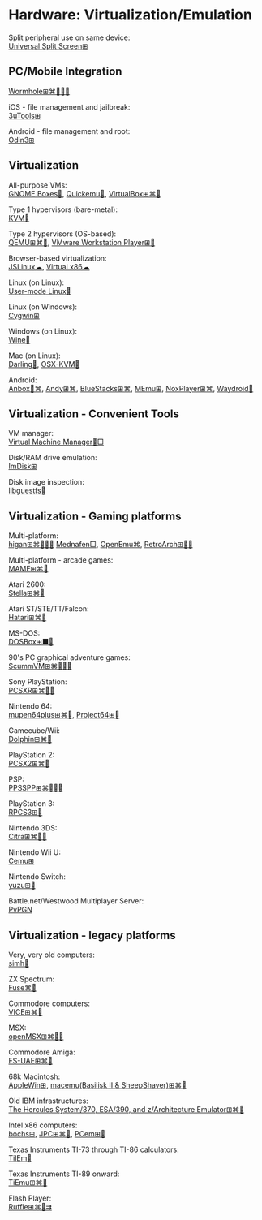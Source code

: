 # Hardware: Virtualization/Emulation

Split peripheral use on same device:  
[Universal Split Screen⊞](https://universalsplitscreen.github.io/)

## PC/Mobile Integration

[Wormhole⊞⌘🐧🍎🤖](https://er.run/)

iOS - file management and jailbreak:  
[3uTools⊞](https://www.3u.com/)

Android - file management and root:  
[Odin3⊞](https://odin3download.com/)

## Virtualization

All-purpose VMs:  
[GNOME Boxes🐧](https://wiki.gnome.org/Apps/Boxes),
[Quickemu🐧](https://github.com/wimpysworld/quickemu),
[VirtualBox⊞⌘🐧](https://www.virtualbox.org/)

Type 1 hypervisors (bare-metal):  
[KVM🐧](https://www.linux-kvm.org/page/Main_Page)

Type 2 hypervisors (OS-based):  
[QEMU⊞⌘🐧](https://www.qemu.org/),
[VMware Workstation Player⊞🐧](https://www.vmware.com/products/workstation-player.html)

Browser-based virtualization:  
[JSLinux☁](https://bellard.org/jslinux/),
[Virtual x86☁](https://copy.sh/v86/)

Linux (on Linux):  
[User-mode Linux🐧](http://user-mode-linux.sourceforge.net/)

Linux (on Windows):  
[Cygwin⊞](https://www.cygwin.com/)

Windows (on Linux):  
[Wine🐧](https://www.winehq.org/)

Mac (on Linux):  
[Darling🐧](https://www.darlinghq.org/),
[OSX-KVM🐧](https://github.com/kholia/OSX-KVM)

Android:  
[Anbox🐧⌘](https://anbox.io/),
[Andy⊞⌘](https://www.andyroid.net/),
[BlueStacks⊞⌘](https://www.bluestacks.com/),
[MEmu⊞](https://www.memuplay.com/),
[NoxPlayer⊞⌘](https://www.bignox.com/),
[Waydroid🐧](https://waydro.id/)

## Virtualization - Convenient Tools

VM manager:  
[Virtual Machine Manager🐧□](https://virt-manager.org/)

Disk/RAM drive emulation:  
[ImDisk⊞](https://sourceforge.net/projects/imdisk-toolkit/)

Disk image inspection:  
[libguestfs🐧](https://libguestfs.org/)

## Virtualization - Gaming platforms

Multi-platform:  
[higan⊞⌘🐧🍎🤖](https://higan.dev/)
[Mednafen□](https://mednafen.github.io/),
[OpenEmu⌘](https://openemu.org/),
[RetroArch⊞🐧🤖](https://www.retroarch.com/)

Multi-platform - arcade games:  
[MAME⊞⌘🐧](https://www.mamedev.org/)

Atari 2600:  
[Stella⊞⌘🐧](https://stella-emu.github.io/)

Atari ST/STE/TT/Falcon:  
[Hatari⊞⌘🐧](https://hatari.tuxfamily.org/)

MS-DOS:  
[DOSBox⊞■🐧](https://www.dosbox.com/)

90's PC graphical adventure games:  
[ScummVM⊞⌘🐧🍎🤖](https://www.scummvm.org/)

Sony PlayStation:  
[PCSXR⊞⌘🐧🤖](https://ps1emulator.com/download)

Nintendo 64:  
[mupen64plus⊞⌘🐧](https://www.mupen64plus.org/),
[Project64⊞🐧](https://www.pj64-emu.com/)

Gamecube/Wii:  
[Dolphin⊞⌘🐧](https://dolphin-emu.org/)

PlayStation 2:  
[PCSX2⊞⌘🐧](https://pcsx2.net/)

PSP:  
[PPSSPP⊞⌘🐧🍎🤖](https://ppsspp.org/)

PlayStation 3:  
[RPCS3⊞🐧](https://rpcs3.net/)

Nintendo 3DS:  
[Citra⊞⌘🐧🤖](https://citra-emu.org/)

Nintendo Wii U:  
[Cemu⊞](https://cemu.info/)

Nintendo Switch:  
[yuzu⊞🐧](https://yuzu-emu.org/)

Battle.net/Westwood Multiplayer Server:  
[PvPGN](https://github.com/pvpgn/)

## Virtualization - legacy platforms

Very, very old computers:  
[simh🐧](https://github.com/simh/simh)

ZX Spectrum:  
[Fuse⌘🐧](http://fuse-emulator.sourceforge.net/)

Commodore computers:  
[VICE⊞⌘🐧](https://vice-emu.sourceforge.io/)

MSX:  
[openMSX⊞⌘🐧🤖](https://openmsx.org/)

Commodore Amiga:  
[FS-UAE⊞⌘🐧](https://fs-uae.net/)

68k Macintosh:  
[AppleWin⊞](https://github.com/AppleWin/AppleWin),
[macemu(Basilisk II & SheepShaver)⊞⌘🐧](https://github.com/cebix/macemu)

Old IBM infrastructures:  
[The Hercules System/370, ESA/390, and z/Architecture Emulator⊞⌘🐧](http://www.hercules-390.org/)

Intel x86 computers:  
[bochs⊞](https://bochs.sourceforge.io/),
[JPC⊞⌘🐧](https://github.com/ianopolous/JPC),
[PCem⊞🐧](https://github.com/sarah-walker-pcem/pcem/)

Texas Instruments TI-73 through TI-86 calculators:  
[TilEm🐧](http://lpg.ticalc.org/prj_tilem/)

Texas Instruments TI-89 onward:  
[TiEmu⊞⌘🐧](http://lpg.ticalc.org/prj_tiemu/)

Flash Player:  
[Ruffle⊞⌘🐧⇉](https://ruffle.rs/)
